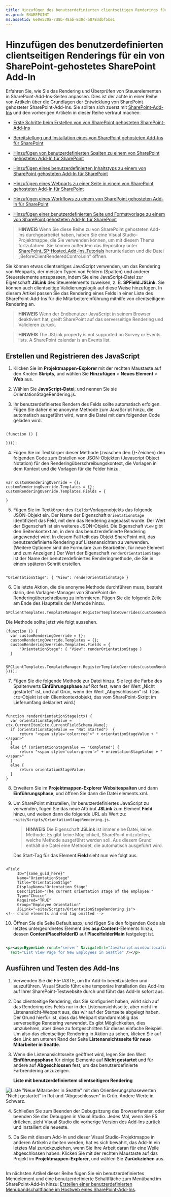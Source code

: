 ```yaml
---
title: Hinzufügen des benutzerdefinierten clientseitigen Renderings für ein von SharePoint-gehostetes SharePoint Add-In
ms.prod: SHAREPOINT
ms.assetid: 6e0e530a-7d8b-48ab-8d0c-a878ddbf5be1
---
```



# Hinzufügen des benutzerdefinierten clientseitigen Renderings für ein von SharePoint-gehostetes SharePoint Add-In
Erfahren Sie, wie Sie das Rendering und Überprüfen von Steuerelementen in SharePoint-Add-Ins-Seiten anpassen.
Dies ist der achte in einer Reihe von Artikeln über die Grundlagen der Entwicklung von SharePoint gehosteter SharePoint-Add-Ins. Sie sollten sich zuerst mit  [SharePoint-Add-Ins](sharepoint-add-ins.md) und den vorherigen Artikeln in dieser Reihe vertraut machen:





-  [Erste Schritte beim Erstellen von von SharePoint gehosteten SharePoint-Add-Ins](get-started-creating-sharepoint-hosted-sharepoint-add-ins.md)


-  [Bereitstellung und Installation eines von SharePoint gehosteten Add-Ins für SharePoint](deploy-and-install-a-sharepoint-hosted-sharepoint-add-in.md)


-  [Hinzufügen von benutzerdefinierten Spalten zu einem von SharePoint gehosteten Add-In für SharePoint](add-custom-columns-to-a-sharepoint-hostedsharepoint-add-in.md)


-  [Hinzufügen eines benutzerdefinierten Inhaltstyps zu einem von SharePoint gehosteten Add-In für SharePoint](add-a-custom-content-type-to-a-sharepoint-hostedsharepoint-add-in.md)


-  [Hinzufügen eines Webparts zu einer Seite in einem von SharePoint gehosteten Add-In für SharePoint](add-a-web-part-to-a-page-in-a-sharepoint-hosted-sharepoint-add-in.md)


-  [Hinzufügen eines Workflows zu einem von SharePoint gehosteten Add-In für SharePoint](add-a-workflow-to-a-sharepoint-hosted-sharepoint-add-in.md)


-  [Hinzufügen einer benutzerdefinierten Seite und Formatvorlage zu einem von SharePoint gehosteten Add-In für SharePoint](add-a-custom-page-and-style-to-a-sharepoint-hosted-sharepoint-add-in.md)



> **HINWEIS**
> Wenn Sie diese Reihe zu von SharePoint gehosteten Add-Ins durchgearbeitet haben, haben Sie eine Visual Studio-Projektmappe, die Sie verwenden können, um mit diesem Thema fortzufahren. Sie können außerdem das Repository unter  [SharePoint_SP-Hosted_Add-Ins_Tutorials](https://github.com/OfficeDev/SharePoint_SP-hosted_Add-Ins_Tutorials) herunterladen und die Datei „BeforeClientRenderedControl.sln" öffnen.




Sie können etwas clientseitiges JavaScript verwenden, um das Rendering von Webparts, der meisten Typen von Feldern (Spalten) und anderer Steuerelemente anzupassen, indem Sie eine JavaScript-Datei zur Eigenschaft **JSLink** des Steuerelements zuweisen, z. B. **SPField.JSLink**. Sie können auch clientseitige Validierungslogik auf diese Weise hinzufügen. In diesem Artikel passen Sie das Rendering eines Felds in einer Liste des SharePoint-Add-Ins für die Mitarbeitereinführung mithilfe von clientseitigem Rendering an.
> **HINWEIS**
> Wenn der Endbenutzer JavaScript in seinem Browser deaktiviert hat, greift SharePoint auf das serverseitige Rendering und Validieren zurück. 





> **HINWEIS**
> The JSLink property is not supported on Survey or Events lists. A SharePoint calendar is an Events list. 





## Erstellen und Registrieren des JavaScript






1. Klicken Sie im **Projektmappen-Explorer** mit der rechten Maustaste auf den Knoten **Skripts**, und wählen Sie **Hinzufügen** > **Neues Element** > **Web** aus.


2. Wählen Sie **JavaScript-Datei**, und nennen Sie sie OrientationStageRendering.js.


3. Ihr benutzerdefiniertes Rendern des Felds sollte automatisch erfolgen. Fügen Sie daher eine anonyme Methode zum JavaScript hinzu, die automatisch ausgeführt wird, wenn die Datei mit dem folgenden Code geladen wird.

  ```

(function () {

})();
  ```

4. Fügen Sie im Textkörper dieser Methode (zwischen den {}-Zeichen) den folgenden Code zum Erstellen von JSON-Objekten (Javascript Object Notation) für den Renderingüberschreibungskontext, die Vorlagen in dem Kontext und die Vorlagen für die Felder hinzu.

  ```

var customRenderingOverride = {};
customRenderingOverride.Templates = {};
customRenderingOverride.Templates.Fields = {

}
  ```

5. Fügen Sie im Textkörper des  `Fields`-Vorlagenobjekts das folgende JSON-Objekt ein. Der Name der Eigenschaft  `OrientationStage` identifiziert das Feld, mit dem das Rendering angepasst wurde. Der Wert der Eigenschaft ist ein weiteres JSON-Objekt. Die Eigenschaft `View` gibt den Seitenkontext an, in dem das benutzerdefinierte Rendering angewendet wird. In diesem Fall teilt das Objekt SharePoint mit, das benutzerdefinierte Rendering auf Listenansichten zu verwenden. (Weitere Optionen sind die Formulare zum Bearbeiten, für neue Element und zum Anzeigen.) Der Wert der Eigenschaft `renderOrientationStage` ist der Name der benutzerdefiniertes Renderingmethode, die Sie in einem späteren Schritt erstellen.

  ```

"OrientationStage": { "View": renderOrientationStage }
  ```

6. Die letzte Aktion, die die anonyme Methode durchführen muss, besteht darin, den Vorlagen-Manager von SharePoint die Renderingüberschreibung zu informieren. Fügen Sie die folgende Zeile am Ende des Hauptteils der Methode hinzu.

  ```
  SPClientTemplates.TemplateManager.RegisterTemplateOverrides(customRenderingOverride);
  ```


Die Methode sollte jetzt wie folgt aussehen.



  ```
  (function () {
    var customRenderingOverride = {};
    customRenderingOverride.Templates = {};
    customRenderingOverride.Templates.Fields = {
        "OrientationStage": { "View": renderOrientationStage }
    }

    SPClientTemplates.TemplateManager.RegisterTemplateOverrides(customRenderingOverride);
})();
  ```

7. Fügen Sie die folgende Methode zur Datei hinzu. Sie legt die Farbe des Spaltenwerts **Einführungsphase** auf Rot fest, wenn der Wert „Nicht gestartet" ist, und auf Grün, wenn der Wert „Abgeschlossen" ist. (Das `ctx`-Objekt ist ein Clientkontextobjekt, das vom SharePoint-Skript im Lieferumfang deklariert wird.)

  ```

function renderOrientationStage(ctx) {
    var orientationStageValue = ctx.CurrentItem[ctx.CurrentFieldSchema.Name];
    if (orientationStageValue == "Not Started")  {
        return "<span style='color:red'>" + orientationStageValue + "</span>"
    }
    else if (orientationStageValue == "Completed") {
        return "<span style='color:green'>" + orientationStageValue + "</span>"
    }
    else {
        return orientationStageValue;
    }
}
  ```

8. Erweitern Sie im **Projektmappen-Explorer** **Websitespalten** und dann **Einführungsphase**, und öffnen Sie dann die Datei elements.xml.


9. Um SharePoint mitzuteilen, Ihr benutzerdefiniertes JavaScript zu verwenden, fügen Sie das neue Attribut **JSLink** zum Element **Field** hinzu, und weisen dann die folgende URL als Wert zu: `~site/Scripts/OrientationStageRendering.js`.

    > **HINWEIS**
      > Die Eigenschaft **JSLink** ist immer eine Datei, keine Methode. Es gibt keine Möglichkeit, SharePoint mitzuteilen, welche Methode ausgeführt werden soll. Aus diesem Grund enthält die Datei eine Methodet, die automatisch ausgeführt wird.

    Das Start-Tag für das Element **Field** sieht nun wie folgt aus.



  ```

<Field
       ID="{some_guid_here}"
       Name="OrientationStage"
       Title="OrientationStage"
       DisplayName="Orientation Stage"
       Description="The current orientation stage of the employee."
       Type="Choice"
       Required="TRUE"
       Group="Employee Orientation" 
       JSLink="~site/Scripts/OrientationStageRendering.js">
<!-- child elements and end tag omitted -->
  ```

10. Öffnen Sie die Seite Default.aspx, und fügen Sie den folgenden Code als letztes untergeordnetes Element des **asp:Content**-Elements hinzu, dessen **ContentPlaceHolderID** auf **PlaceHolderMain** festgelegt ist.

  ```XML

<p><asp:HyperLink runat="server" NavigateUrl="JavaScript:window.location = _spPageContextInfo.webAbsoluteUrl + '/Lists/NewEmployeesInSeattle/AllItems.aspx';"
    Text="List View Page for New Employees in Seattle" /></p>

  ```


## Ausführen und Testen des Add-Ins






1. Verwenden Sie die F5-TASTE, um Ihr Add-In bereitzustellen und auszuführen. Visual Studio führt eine temporäre Installation des Add-Ins auf Ihrer SharePoint-Testwebsite durch und führt das Add-In sofort aus. 


2. Das clientseitige Rendering, das Sie konfiguriert haben, wirkt sich auf das Rendering des Felds nur in der Listenansichtsseite, aber nicht im Listenansicht-Webpart aus, das wir auf der Startseite abgelegt haben. Der Grund hierfür ist, dass das Webpart standardmäßig das serverseitige Rendering verwendet. Es gibt Möglichkeiten, dies umzukehren, aber diese zu fortgeschritten für dieses einfache Beispiel. Um also das clientseitige Rendering in Aktion zu sehen, klicken Sie auf den Link am unteren Rand der Seite **Listenansichtsseite für neue Mitarbeiter in Seattle**.


3. Wenn die Listenansichtsseite geöffnet wird, legen Sie den Wert **Einführungsphase** für einige Elemente auf **Nicht gestartet** und für andere auf **Abgeschlossen** fest, um das benutzerdefinierte Farbrendering anzuzeigen.

   **Liste mit benutzerdefiniertem clientseitigem Rendering**



![Liste "Neue Mitarbeiter in Seattle" mit den Orientierungsphasewerten "Nicht gestartet" in Rot und "Abgeschlossen" in Grün. Andere Werte in Schwarz.](images/dc8e2b7d-1747-4b65-aab4-6fc93c6867d4.PNG)





4. Schließen Sie zum Beenden der Debugsitzung das Browserfenster, oder beenden Sie das Debuggen in Visual Studio. Jedes Mal, wenn Sie F5 drücken, zieht Visual Studio die vorherige Version des Add-Ins zurück und installiert die neueste.


5. Da Sie mit diesem Add-In und dieser Visual Studio-Projektmappe in anderen Artikeln arbeiten werden, hat es sich bewährt, das Add-In ein letztes Mal zurückzuziehen, wenn Sie Ihre Arbeit daran für eine Weile abgeschlossen haben. Klicken Sie mit der rechten Maustaste auf das Projekt im **Projektmappen-Explorer**, und wählen Sie **Zurückziehen** aus.



## 
<a name="Nextsteps"> </a>

Im nächsten Artikel dieser Reihe fügen Sie ein benutzerdefiniertes Menüelement und eine benutzerdefinierte Schaltfläche zum Menüband im SharePoint-Add-In hinzu:  [Erstellen einer benutzerdefinierten Menübandschaltfläche im Hostweb eines SharePoint-Add-Ins](create-a-custom-ribbon-button-in-the-host-web-of-a-sharepoint-add-in.md).




